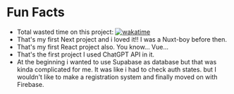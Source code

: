 # Fun Facts

* Total wasted time on this project: [![wakatime](https://wakatime.com/badge/user/a66f7bc2-96db-4f40-9069-7c16e0a426b4/project/ee163e43-8ac1-4968-90f9-395937624f13.svg)](https://wakatime.com/badge/user/a66f7bc2-96db-4f40-9069-7c16e0a426b4/project/ee163e43-8ac1-4968-90f9-395937624f13)
* That's my first Next project and i loved it!! I was a Nuxt-boy before then.
* That's my first React project also. You know... Vue...
* That's the first project I used ChatGPT API in it. 
* At the beginning i wanted to use Supabase as database but that was kinda complicated for me. It was like i had to check auth states. but I wouldn't like to make a registration system and finally moved on with Firebase.